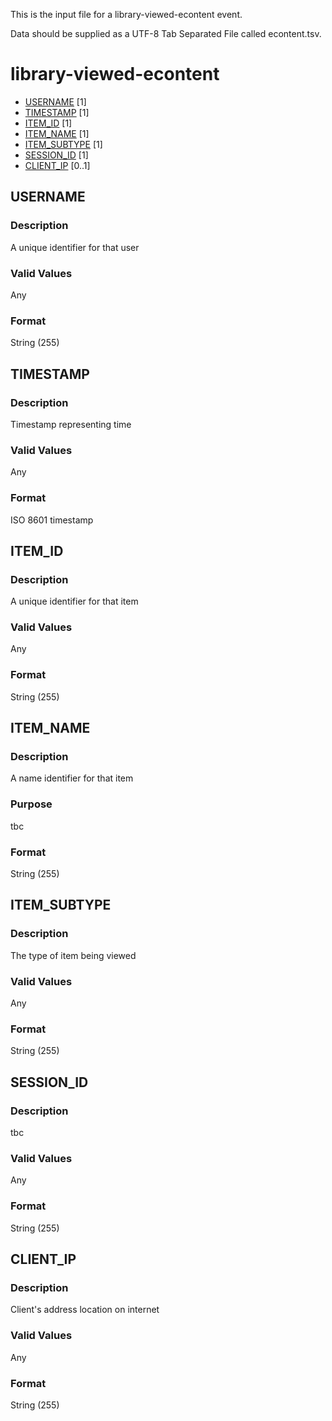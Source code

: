 This is the input file for a library-viewed-econtent event.

Data should be supplied as a UTF-8 Tab Separated File called econtent.tsv.

# library-viewed-econtent

* [USERNAME](#username) [1]
* [TIMESTAMP](#timestamp) [1]
* [ITEM_ID](#item_id) [1]
* [ITEM_NAME](#item_name) [1]
* [ITEM_SUBTYPE](#item_subtype) [1]
* [SESSION_ID](#session_id) [1]
* [CLIENT_IP](#client_ip) [0..1]



## USERNAME 
### Description

A unique identifier for that user


### Valid Values
Any

### Format
String (255)

## TIMESTAMP
### Description

Timestamp representing time

### Valid Values
Any

### Format
ISO 8601 timestamp

## ITEM_ID 
### Description

A unique identifier for that item

### Valid Values
Any

### Format
String (255)


## ITEM_NAME
### Description

A name identifier for that item

### Purpose

tbc

### Format
String (255)

## ITEM_SUBTYPE
### Description

The type of item being viewed

### Valid Values
Any

### Format
String (255)

## SESSION_ID
### Description

tbc


### Valid Values
Any

### Format
String (255)


## CLIENT_IP 
### Description

Client's address location on internet

### Valid Values
Any

### Format
String (255)



